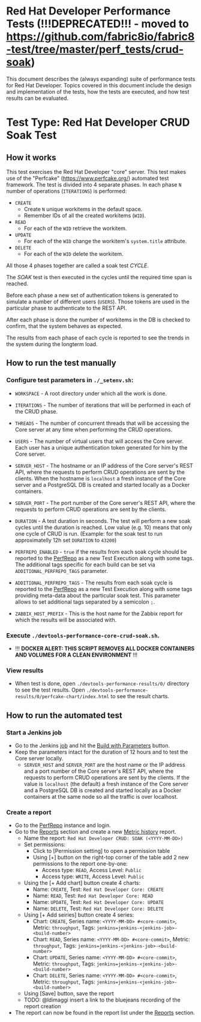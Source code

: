 # Red Hat Developer Performance Tests (!!!DEPRECATED!!! - moved to https://github.com/fabric8io/fabric8-test/tree/master/perf_tests/crud-soak)
This document describes the (always expanding) suite of performance tests for Red Hat Developer. Topics covered in this document include the design and implementation of the tests, how the tests are executed, and how test results can be evaluated.


# Test Type: Red Hat Developer CRUD Soak Test
## How it works
This test exercises the Red Hat Developer "core" server. This test makes use of the "Perfcake" (https://www.perfcake.org/) automated test framework. The test is divided into 4 separate phases. In each phase ```N``` number of operations (```ITERATIONS```) is performed:
* ```CREATE```
   * Create ```N``` unique workitems in the default space.
   * Remember IDs of all the created workitems (```WID```).
* ```READ```
   * For each of the ```WID``` retrieve the workitem.
* ```UPDATE```
   * For each of the ```WID``` change the workitem's ```system.title``` attribute.
* ```DELETE```
   * For each of the ```WID``` delete the workitem.

All those 4 phases together are called a soak test *CYCLE*.

The *SOAK* test is then executed in the cycles until the required time span is reached.

Before each phase a new set of authentication tokens is generated to simulate a number of different users (```USERS```).
Those tokens are used in the particular phase to authenticate to the REST API.

After each phase is done the number of workitems in the DB is checked to confirm, that the system behaves as expected.

The results from each phase of each cycle is reported to see the trends in the system during the longterm load.

## How to run the test manually
### Configure test parameters in ```./_setenv.sh```:
* `WORKSPACE` - A root directory under which all the work is done.

* `ITERATIONS` - The number of iterations that will be performed in each of the CRUD phase.

* `THREADS` - The number of concurrent threads that will be accessing the Core server at any time when performing the CRUD operations.

* `USERS` - The number of virtual users that will access the Core server. Each user has a unique authentication token generated for him by the Core server.

* `SERVER_HOST` - The hostname or an IP address of the Core server's REST API, where the requests to perform CRUD operations are sent by the clients. When the hostname is `localhost` a fresh instance of the Core server and a PostgreSQL DB is created and started locally as a Docker containers.

* `SERVER_PORT` - The port number of the Core server's REST API, where the requests to perform CRUD operations are sent by the clients.

* `DURATION` - A test duration in seconds. The test will perform a new soak cycles until the duration is reached. Low value (e.g. 10) means that only one cycle of CRUD is run. (Example: for the soak test to run approximatelly 12h set `DURATION` to `43200`)

* `PERFREPO_ENABLED` - `true` if the results from each soak cycle should be reported to the [PerfRepo](http://perfrepo.mw.lab.eng.bos.redhat.com) as a new Test Execution along with some tags. The additional tags specific for each build can be set via `ADDITIONAL_PERFREPO_TAGS` parameter.

* `ADDITIONAL_PERFREPO_TAGS` - The results from each soak cycle is reported to the [PerfRepo](http://perfrepo.mw.lab.eng.bos.redhat.com) as a new Test Execution along with some tags providing meta-data about the particular soak test. This parameter allows to set additional tags separated by a semicolon `;`.

* `ZABBIX_HOST_PREFIX` - This is the host name for the Zabbix report for which the results will be associated with.

### Execute `./devtools-performance-core-crud-soak.sh`.
* !!! **DOCKER ALERT: THIS SCRIPT REMOVES ALL DOCKER CONTAINERS AND VOLUMES FOR A CLEAN ENVIRONMENT** !!!

### View results
* When test is done, open `./devtools-performance-results/0/` directory to see the test results. Open `./devtools-performance-results/0/perfcake-chart/index.html` to see the result charts.
  
## How to run the automated test
### Start a Jenkins job
* Go to the Jenkins [job](https://fuse-qe-jenkins-rhel7.rhev-ci-vms.eng.rdu2.redhat.com/view/Performance/job/devtools-performance-core-crud-soak/) and hit the [Build with Parameters](https://fuse-qe-jenkins-rhel7.rhev-ci-vms.eng.rdu2.redhat.com/view/Performance/job/devtools-performance-core-crud-soak/build?delay=0sec) button.
* Keep the parameters intact for the duration of 12 hours and to test the Core server locally. 
   * ```SERVER_HOST``` and ```SERVER_PORT``` are the host name or the IP address and a port number of the Core server's REST API, where the requests to perform CRUD operations are sent by the clients.
     If the value is ```localhost``` (the default) a fresh instance of the Core server and a PostgreSQL DB is created and started locally as a Docker containers at the same node so all the traffic is over localhost.
### Create a report
* Go to the [PerfRepo](http://perfrepo.mw.lab.eng.bos.redhat.com) instance and login.
* Go to the [Reports](http://perfrepo.mw.lab.eng.bos.redhat.com/reports/) section and create a new [Metric history](http://perfrepo.mw.lab.eng.bos.redhat.com/reports/metric) report.
   * Name the report: ```Red Hat Developer CRUD: SOAK (<YYYY-MM-DD>)```
   * Set permissions:
      * Click to [Permission setting] to open a permission table
      * Using [+] button on the right-top corner of the table add 2 new permissions to the report one-by-one:
         * Access type: ```READ```, Access Level: ```Public```
         * Access type: ```WRITE```, Access Level: ```Public```
   * Using the [+ Add chart] button create 4 charts:
      * Name: ```CREATE```, Test: ```Red Hat Developer Core: CREATE```
      * Name: ```READ```, Test: ```Red Hat Developer Core: READ```
      * Name: ```UPDATE```, Test: ```Red Hat Developer Core: UPDATE```
      * Name: ```DELETE```, Test: ```Red Hat Developer Core: DELETE```
   * Using [+ Add seiries] button create 4 series:
      * Chart: ```CREATE```, Series name: ```<YYYY-MM-DD> #<core-commit>```, Metric: ```throughput```, Tags: ```jenkins=jenkins-<jenkins-job>-<build-number>```
      * Chart: ```READ```, Series name: ```<YYYY-MM-DD> #<core-commit>```, Metric: ```throughput```, Tags: ```jenkins=jenkins-<jenkins-job>-<build-number>```
      * Chart: ```UPDATE```, Series name: ```<YYYY-MM-DD> #<core-commit>```, Metric: ```throughput```, Tags: ```jenkins=jenkins-<jenkins-job>-<build-number>```
      * Chart: ```DELETE```, Series name: ```<YYYY-MM-DD> #<core-commit>```, Metric: ```throughput```, Tags: ```jenkins=jenkins-<jenkins-job>-<build-number>```
   * Using [Save] button, save the report
   * TODO: @ldimaggi insert a link to the bluejeans recording of the report creation
* The report can now be found in the report list under the [Reports](http://perfrepo.mw.lab.eng.bos.redhat.com/reports/) section.

#
